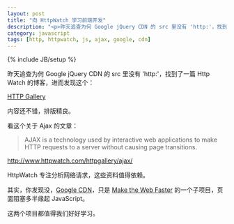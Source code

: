 ```yaml
---
layout: post
title: "向 HttpWatch 学习前端开发"
description: "<p>昨天追查为何 Google jQuery CDN 的 src 里没有 'http:'，找到了一篇 Http Watch 的博客，进而发现这个HTTP Gallery，内容还不错，排版精良。</p><p>另外，Google CDN，只是 Make the Web Faster 的一个子项目，页面阻塞多半缘起 JavaScript。</p><p>这两个项目都值得我们好好学习。</p>"
category: javascript
tags: [http, httpwatch, js, ajax, google, cdn]
---
```

{% include JB/setup %}

昨天追查为何 Google jQuery CDN 的 src 里没有 'http:'，找到了一篇 Http Watch 的博客，进而发现这个：

[HTTP Gallery](http://www.httpwatch.com/httpgallery/)

内容还不错，排版精良。

看这个关于 Ajax 的文章：

>AJAX is a technology used by interactive web applications to make HTTP requests to a server without causing page transitions.

<http://www.httpwatch.com/httpgallery/ajax/>

HttpWatch 专注分析网络请求，这些资料值得依赖。

其实，你发现没，[Google CDN](https://developers.google.com/speed/libraries/)，只是 [Make the Web Faster](https://developers.google.com/speed/) 的一个子项目，页面阻塞多半缘起 JavaScript。

这两个项目都值得我们好好学习。

